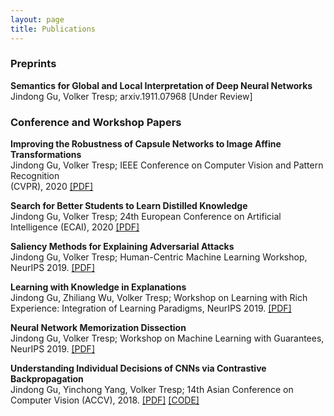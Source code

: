 ```yaml
---
layout: page
title: Publications
---
```

<h3>
    <a name='pub'></a> Preprints
</h3>

<div class="media">
    <div class="media-body">
       <p class="media-heading">
          <strong>Semantics for Global and Local Interpretation of Deep Neural Networks</strong><br />
          Jindong Gu, Volker Tresp; arxiv.1911.07968 [Under Review]
       </p>
    </div>
</div>

<h3>
    <a name='pub'></a> Conference and Workshop Papers
</h3>

<div class="media">
    <div class="media-body">
       <p class="media-heading">
          <strong>Improving the Robustness of Capsule Networks to Image Affine Transformations</strong><br />
          Jindong Gu, Volker Tresp; IEEE Conference on Computer Vision and Pattern Recognition <br/> <nobr> (CVPR), 2020 </nobr> <a href="https://arxiv.org/pdf/1911.07968.pdf">[PDF]</a>
       </p>
    </div>
</div>

<div class="media">
    <div class="media-body">
       <p class="media-heading">
          <strong>Search for Better Students to Learn Distilled Knowledge</strong><br />
          Jindong Gu, Volker Tresp; 24th European Conference on Artificial Intelligence <nobr> (ECAI), 2020 </nobr> <a href="https://arxiv.org/abs/2001.11612.pdf">[PDF]</a>
       </p>
    </div>
</div>

<div class="media">
    <div class="media-body">
       <p class="media-heading">
          <strong>Saliency Methods for Explaining Adversarial Attacks</strong><br />
          Jindong Gu, Volker Tresp; Human-Centric Machine Learning Workshop, NeurIPS 2019. <a href="https://arxiv.org/pdf/1908.08413.pdf">[PDF]</a>
       </p>
    </div>
</div>

<div class="media">
    <div class="media-body">
       <p class="media-heading">
          <strong>Learning with Knowledge in Explanations</strong><br />
          Jindong Gu, Zhiliang Wu, Volker Tresp; Workshop on Learning with Rich Experience: Integration of Learning Paradigms, NeurIPS 2019. <a href="https://drive.google.com/file/d/18Eyo7XIgJ1L5Toylnp-l1dvN7wMBOPSQ/view">[PDF]</a>
       </p>
    </div>
</div>

<div class="media">
    <div class="media-body">
       <p class="media-heading">
          <strong>Neural Network Memorization Dissection</strong><br />
          Jindong Gu, Volker Tresp; Workshop on Machine Learning with Guarantees, NeurIPS 2019. <a href="https://arxiv.org/pdf/1911.09537.pdf">[PDF]</a>
       </p>
    </div>
</div>

<div class="media">
    <div class="media-body">
       <p class="media-heading">
          <strong>Understanding Individual Decisions of CNNs via Contrastive Backpropagation</strong><br />
          Jindong Gu, Yinchong Yang, Volker Tresp; 14th Asian Conference on Computer Vision (ACCV), 2018. <a href="https://arxiv.org/pdf/1812.02100.pdf">[PDF]</a> <a href="https://github.com/JindongGu/Contrastive-LRP">[CODE]</a>
       </p>
    </div>
</div>

<br />




